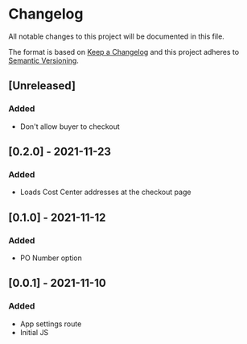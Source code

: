 # Changelog

All notable changes to this project will be documented in this file.

The format is based on [Keep a Changelog](http://keepachangelog.com/en/1.0.0/)
and this project adheres to [Semantic Versioning](http://semver.org/spec/v2.0.0.html).

## [Unreleased]

### Added
- Don't allow buyer to checkout

## [0.2.0] - 2021-11-23

### Added
- Loads Cost Center addresses at the checkout page

## [0.1.0] - 2021-11-12

### Added
- PO Number option
## [0.0.1] - 2021-11-10

### Added

- App settings route
- Initial JS
